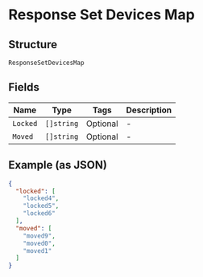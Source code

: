 
# Response Set Devices Map

## Structure

`ResponseSetDevicesMap`

## Fields

| Name | Type | Tags | Description |
|  --- | --- | --- | --- |
| `Locked` | `[]string` | Optional | - |
| `Moved` | `[]string` | Optional | - |

## Example (as JSON)

```json
{
  "locked": [
    "locked4",
    "locked5",
    "locked6"
  ],
  "moved": [
    "moved9",
    "moved0",
    "moved1"
  ]
}
```

